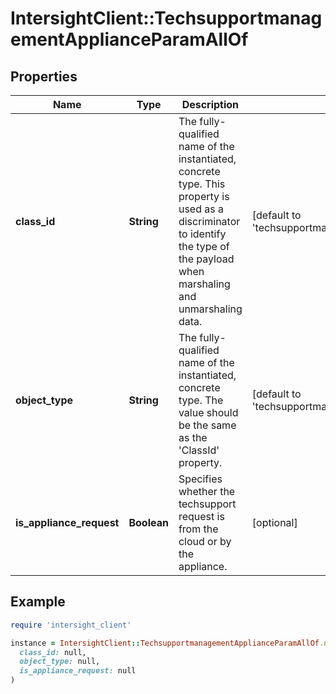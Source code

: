 # IntersightClient::TechsupportmanagementApplianceParamAllOf

## Properties

| Name | Type | Description | Notes |
| ---- | ---- | ----------- | ----- |
| **class_id** | **String** | The fully-qualified name of the instantiated, concrete type. This property is used as a discriminator to identify the type of the payload when marshaling and unmarshaling data. | [default to &#39;techsupportmanagement.ApplianceParam&#39;] |
| **object_type** | **String** | The fully-qualified name of the instantiated, concrete type. The value should be the same as the &#39;ClassId&#39; property. | [default to &#39;techsupportmanagement.ApplianceParam&#39;] |
| **is_appliance_request** | **Boolean** | Specifies whether the techsupport request is from the cloud or by the appliance. | [optional] |

## Example

```ruby
require 'intersight_client'

instance = IntersightClient::TechsupportmanagementApplianceParamAllOf.new(
  class_id: null,
  object_type: null,
  is_appliance_request: null
)
```

